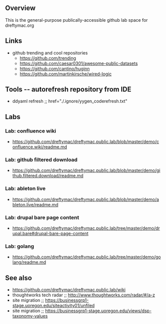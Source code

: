 ## Overview

This is the general-purpose publically-accessible github lab space for dreftymac.org

## Links

* github trending and cool repositories
    * https://github.com/trending
    * https://github.com/caesar0301/awesome-public-datasets
    * https://github.com/cantino/huginn
    * https://github.com/martinkirsche/wired-logic

## Tools -- autorefresh repository from IDE

* ddyaml refresh  ;;  href="./.ignore/yygen_coderefresh.txt"

## Labs

### Lab: confluence wiki

* https://github.com/dreftymac/dreftymac.public.lab/blob/master/demo/confluence.wiki/readme.md

### Lab: github filtered download

* https://github.com/dreftymac/dreftymac.public.lab/blob/master/demo/github.filtered.download/readme.md

### Lab: ableton live

* https://github.com/dreftymac/dreftymac.public.lab/blob/master/demo/ableton.live/readme.md

### Lab: drupal bare page content

* https://github.com/dreftymac/dreftymac.public.lab/tree/master/demo/drupal.bare#drupal-bare-page-content

### Lab: golang

* https://github.com/dreftymac/dreftymac.public.lab/tree/master/demo/golang/readme.md

## See also

* https://github.com/dreftymac/dreftymac.public.lab/wiki
* thoughtworks tech radar ;; http://www.thoughtworks.com/radar/#/a-z
* site migration  ;;  https://businessgrp1-stage.uoregon.edu/siteactivity01/unfiled
* site migration  ;;  https://businessgrp1-stage.uoregon.edu/views/dsp-taxonomy-values
